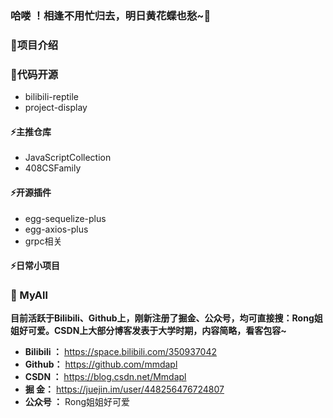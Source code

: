 ### 哈喽 ！相逢不用忙归去，明日黄花蝶也愁~👋





<!--
**mmdapl/mmdapl** is a ✨ _special_ ✨ repository because its `README.md` (this file) appears on your GitHub profile.

Here are some ideas to get you started:

- 🔭 I’m currently working on ...
- 🌱 I’m currently learning ...
- 👯 I’m looking to collaborate on ...
- 🤔 I’m looking for help with ...
- 💬 Ask me about ...
- 📫 How to reach me: ...
- 😄 Pronouns: ...
- ⚡ Fun fact: ...
-->

### 🌱项目介绍

### 🤔代码开源

- bilibili-reptile
- project-display

#### ⚡主推仓库

- JavaScriptCollection
- 408CSFamily

#### ⚡开源插件

- egg-sequelize-plus
- egg-axios-plus
- grpc相关

#### ⚡日常小项目

### 💬 MyAll

**目前活跃于Bilibili、Github上，刚新注册了掘金、公众号，均可直接搜：Rong姐姐好可爱。CSDN上大部分博客发表于大学时期，内容简略，看客包容~**

- **Bilibili ：** <a href="https://space.bilibili.com/350937042" target="_blank">https://space.bilibili.com/350937042</a>
- **Github：** <a href="https://github.com/mmdapl" target="_blank">https://github.com/mmdapl</a> 
- **CSDN ：** <a href="https://blog.csdn.net/Mmdapl" target="_blank">https://blog.csdn.net/Mmdapl</a>
- **掘    金：** <a href="https://juejin.im/user/448256476724807" target="_blank">https://juejin.im/user/448256476724807</a>
- **公众号 ：** Rong姐姐好可爱

